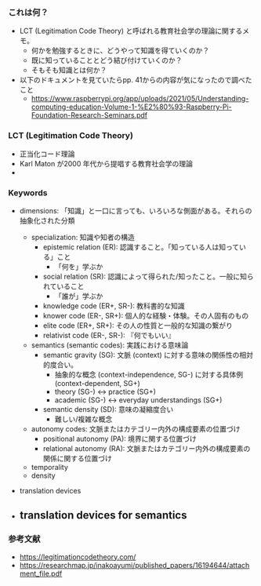 ### これは何？
- LCT (Legitimation Code Theory) と呼ばれる教育社会学の理論に関するメモ。
  - 何かを勉強するときに、どうやって知識を得ていくのか？
  - 既に知っていることとどう結び付けていくのか？
  - そもそも知識とは何か？
- 以下のドキュメントを見ていたらpp. 41からの内容が気になったので調べたこと
  - https://www.raspberrypi.org/app/uploads/2021/05/Understanding-computing-education-Volume-1-%E2%80%93-Raspberry-Pi-Foundation-Research-Seminars.pdf

### LCT (Legitimation Code Theory)
- 正当化コード理論
- Karl Maton が2000 年代から提唱する教育社会学の理論
- 
### Keywords
- dimensions: 「知識」と一口に言っても、いろいろな側面がある。それらの抽象化された分類
  - specialization: 知識や知者の構造
    - epistemic relation (ER): 認識すること。「知っている人は知っている」こと
      - 「何を」学ぶか
    - social relation (SR): 認識によって得られた/知ったこと。一般に知られていること
      - 「誰が」学ぶか
    - knowledge code (ER+, SR-): 教科書的な知識
    - knower code (ER-, SR+): 個人的な経験・体験。その人固有のもの
    - elite code (ER+, SR+): その人の性質と一般的な知識の繋がり
    - relativist code (ER-, SR-): 『何でもいい』
  - semantics (semantic codes): 実践における意味論
    - semantic gravity (SG): 文脈 (context) に対する意味の関係性の相対的度合い。
      - 抽象的な概念 (context-independence, SG-) に対する具体例 (context-dependent, SG+)
      - theory (SG-) <-> practice (SG+)
      - academic (SG-) <-> everyday understandings (SG+)
    - semantic density (SD): 意味の凝縮度合い
      - 難しい/複雑な概念
  - autonomy codes: 文脈またはカテゴリー内外の構成要素の位置づけ
    - positional autonomy (PA): 境界に関する位置づけ
    - relational autonomy (RA): 文脈またはカテゴリー内外の構成要素の関係に関する位置づけ
  - temporality
  - density
- translation devices

- translation devices for semantics
  - 
### 参考文献
- https://legitimationcodetheory.com/
- https://researchmap.jp/inakoayumi/published_papers/16194644/attachment_file.pdf
